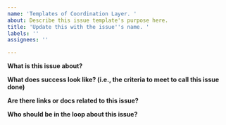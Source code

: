 ```yaml
---
name: 'Templates of Coordination Layer. '
about: Describe this issue template's purpose here.
title: 'Update this with the issue''s name. '
labels: ''
assignees: ''

---
```


**What is this issue about?**


 **What does success look like? (i.e., the criteria to meet to call this issue done)**



 **Are there links or docs related to this issue?**

 **Who should be in the loop about this issue?**
